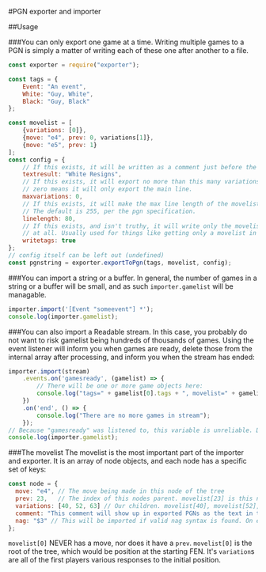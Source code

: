 #PGN exporter and importer

##Usage

###You can only export one game at a time. Writing multiple games to a PGN is simply a matter of writing each of these one after another to a file.
```javascript
const exporter = require("exporter");

const tags = {
    Event: "An event",
    White: "Guy, White",
    Black: "Guy, Black"
};

const movelist = [
    {variations: [0]},
    {move: "e4", prev: 0, variations[1]},
    {move: "e5", prev: 1}
];
const config = {
    // If this exists, it will be written as a comment just before the final result
    textresult: "White Resigns",
    // If this exists, it will export no more than this many variations.
    // zero means it will only export the main line.
    maxvariations: 0,
    // If this exists, it will make the max line length of the movelist this.
    // The default is 255, per the pgn specification.
    linelength: 80,
    // If this exists, and isn't truthy, it will write only the movelist with no tags
    // at all. Usually used for things like getting only a movelist in unit tests.
    writetags: true
};
// config itself can be left out (undefined)
const pgnstring = exporter.exportToPgn(tags, movelist, config);
```

###You can import a string or a buffer. In general, the number of games in a string or a buffer will be small, and as such `importer.gamelist` will be managable.
```javascript
importer.import('[Event "someevent"] *');
console.log(importer.gamelist);
```

###You can also import a Readable stream. In this case, you probably do not want to risk gamelist being hundreds of thousands of games. Using the event listener will inform you when games are ready, delete those from the internal array after processing, and inform you when the stream has ended:
```javascript
importer.import(stream)
    .events.on('gamesready', (gamelist) => {
        // There will be one or more game objects here:
        console.log("tags=" + gamelist[0].tags + ", movelist=" + gamelist[0].movelist);
    })
    .on('end', () => {
        console.log("There are no more games in stream");
    });
// Because "gamesready" was listened to, this variable is unreliable. Do not use it.
console.log(importer.gamelist);
```

###The movelist
The movelist is the most important part of the importer and exporter. It is an array of node objects, and each node has a specific set of keys:
```javascript
const node = {
  move: "e4", // The move being made in this node of the tree
  prev: 23,   // The index of this nodes parent. movelist[23] is this nodes parent
  variations: [40, 52, 63] // Our children. movelist[40], movelist[52], and movelist[63] are all variations of moves made in response to e4, with movelist[40], or the first variation in the list, being main line.
  comment: "This comment will show up in exported PGNs as the text in the {curly braces}. Imported {curly braces} will be here",
  nag: "$3" // This will be imported if valid nag syntax is found. On export though, it will export anything in this field, making PGNs invalid if it's not a true NAG.
};
```
`movelist[0]` NEVER has a move, nor does it have a `prev`. `movelist[0]` is the root of the tree, which would be position at the starting FEN. It's `variation`s are all of the first players various responses to the initial position.

